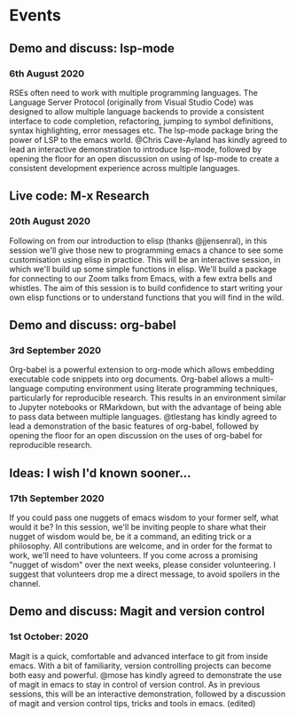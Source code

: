 # Events

## Demo and discuss: lsp-mode
### 6th August 2020
RSEs often need to work with multiple programming languages. The Language Server Protocol (originally from Visual Studio Code) was designed to allow multiple language backends to provide a consistent interface to code completion, refactoring, jumping to symbol definitions, syntax highlighting, error messages etc. The lsp-mode package bring the power of LSP to the emacs world. @Chris Cave-Ayland has kindly agreed to lead an interactive demonstration to introduce lsp-mode, followed by opening the floor for an open discussion on using of lsp-mode to create a consistent development experience across multiple languages.
## Live code: M-x Research
### 20th August 2020
Following on from our introduction to elisp (thanks @jjensenral), in this session we'll give those new to programming emacs a chance to see some customisation using elisp in practice. This will be an interactive session, in which we'll build up some simple functions in elisp. We'll build a package for connecting to our Zoom talks from Emacs, with a few extra bells and whistles. The aim of this session is to build confidence to start writing your own elisp functions or to understand functions that you will find in the wild.
## Demo and discuss: org-babel
### 3rd September 2020
Org-babel is a powerful extension to org-mode which allows embedding executable code snippets into org documents. Org-babel allows a multi-language computing environment using literate programming techniques, particularly for reproducible research. This results in an environment similar to Jupyter notebooks or RMarkdown, but with the advantage of being able to pass data between multiple languages. @tlestang has kindly agreed to lead a demonstration of the basic features of org-babel, followed by opening the floor for an open discussion on the uses of org-babel for reproducible research.
## Ideas: I wish I'd known sooner...
### 17th September 2020
If you could pass one nuggets of emacs wisdom to your former self, what would it be? In this session, we'll be inviting people to share what their nugget of wisdom would be, be it a command, an editing trick or a philosophy. All contributions are welcome, and in order for the format to work, we'll need to have volunteers. If you come across a promising "nugget of wisdom" over the next weeks, please consider volunteering. I suggest that volunteers drop me a direct message, to avoid spoilers in the channel.
## Demo and discuss: Magit and version control
### 1st October: 2020
Magit is a quick, comfortable and advanced interface to git from inside emacs. With a bit of familiarity, version controlling projects can become both easy and powerful. @mose has kindly agreed to demonstrate the use of magit in emacs to stay in control of version control. As in previous sessions, this will be an interactive demonstration, followed by a discussion of magit and version control tips, tricks and tools in emacs. (edited)
